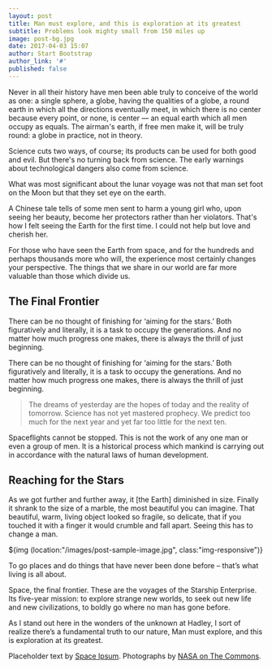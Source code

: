 ```yaml
---
layout: post
title: Man must explore, and this is exploration at its greatest
subtitle: Problems look mighty small from 150 miles up
image: post-bg.jpg
date: 2017-04-03 15:07
author: Start Bootstrap
author_link: '#'
published: false
---
```


Never in all their history have men been able truly to conceive of the world as one: a single sphere,
a globe, having the qualities of a globe, a round earth in which all the directions eventually meet,
in which there is no center because every point, or none, is center — an equal earth which all men
occupy as equals. The airman's earth, if free men make it, will be truly round: a globe in practice,
not in theory.

Science cuts two ways, of course; its products can be used for both good and evil. But there's no
turning back from science. The early warnings about technological dangers also come from
science.

What was most significant about the lunar voyage was not that man set foot on the Moon but that they
set eye on the earth.

A Chinese tale tells of some men sent to harm a young girl who, upon seeing her beauty, become her
protectors rather than her violators. That's how I felt seeing the Earth for the first time. I could
not help but love and cherish her.

For those who have seen the Earth from space, and for the hundreds and perhaps thousands more who
will, the experience most certainly changes your perspective. The things that we share in our world
are far more valuable than those which divide us.

## The Final Frontier

There can be no thought of finishing for ‘aiming for the stars.’ Both figuratively and literally, it
is a task to occupy the generations. And no matter how much progress one makes, there is always the
thrill of just beginning.

There can be no thought of finishing for ‘aiming for the stars.’ Both figuratively and literally, it
is a task to occupy the generations. And no matter how much progress one makes, there is always the
thrill of just beginning.

> The dreams of yesterday are the hopes of today and the reality of tomorrow. Science has not
yet mastered prophecy. We predict too much for the next year and yet far too little for the next
ten.

Spaceflights cannot be stopped. This is not the work of any one man or even a group of men. It is a
historical process which mankind is carrying out in accordance with the natural laws of human
development.

## Reaching for the Stars

As we got further and further away, it [the Earth] diminished in size. Finally it shrank to the size
of a marble, the most beautiful you can imagine. That beautiful, warm, living object looked so
fragile, so delicate, that if you touched it with a finger it would crumble and fall apart. Seeing
this has to change a man.

${img (location:"/images/post-sample-image.jpg", class:"img-responsive")}

<span class="caption text-muted">To go places and do things that have never been done before – that’s what living is all about.</span>

Space, the final frontier. These are the voyages of the Starship Enterprise. Its five-year mission:
to explore strange new worlds, to seek out new life and new civilizations, to boldly go where no man
has gone before.

As I stand out here in the wonders of the unknown at Hadley, I sort of realize there’s a fundamental
truth to our nature, Man must explore, and this is exploration at its greatest.

Placeholder text by [Space Ipsum](http://spaceipsum.com/). Photographs by [NASA on The Commons](https://www.flickr.com/photos/nasacommons/).
